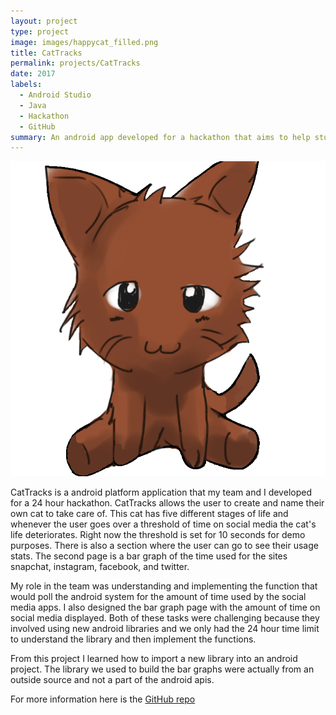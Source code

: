 ```yaml
---
layout: project
type: project
image: images/happycat_filled.png
title: CatTracks
permalink: projects/CatTracks
date: 2017
labels:
  - Android Studio
  - Java
  - Hackathon
  - GitHub
summary: An android app developed for a hackathon that aims to help students restrain from social media.
---
```


<img class="ui medium right floated rounded image" src="../images/happycat_filled.png">

CatTracks is a android platform application that my team and I developed for a 24 hour hackathon. CatTracks allows the user to create and name their own cat to take care of. This cat has five different stages of life and whenever the user goes over a threshold of time on social media the cat's life deteriorates. Right now the threshold is set for 10 seconds for demo purposes. There is also a section where the user can go to see their usage stats. The second page is a bar graph of the time used for the sites snapchat, instagram, facebook, and twitter.

My role in the team was understanding and implementing the function that would poll the android system for the amount of time used by the social media apps. I also designed the bar graph page with the amount of time on social media displayed. Both of these tasks were challenging because they involved using new android libraries and we only had the 24 hour time limit to understand the library and then implement the functions.

From this project I learned how to import a new library into an android project. The library we used to build the bar graphs were actually from an outside source and not a part of the android apis.

For more information here is the <a href="https://github.com/joshuaccl/CatTracks-AndroidApp">GitHub repo</a>
